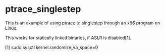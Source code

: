 ptrace_singlestep
=================

This is an example of using ptrace to singlestep through an x86 program on Linux.

This works for statically linked binaries, if ASLR is disabled[1].

[1] sudo sysctl kernel.randomize_va_space=0 
